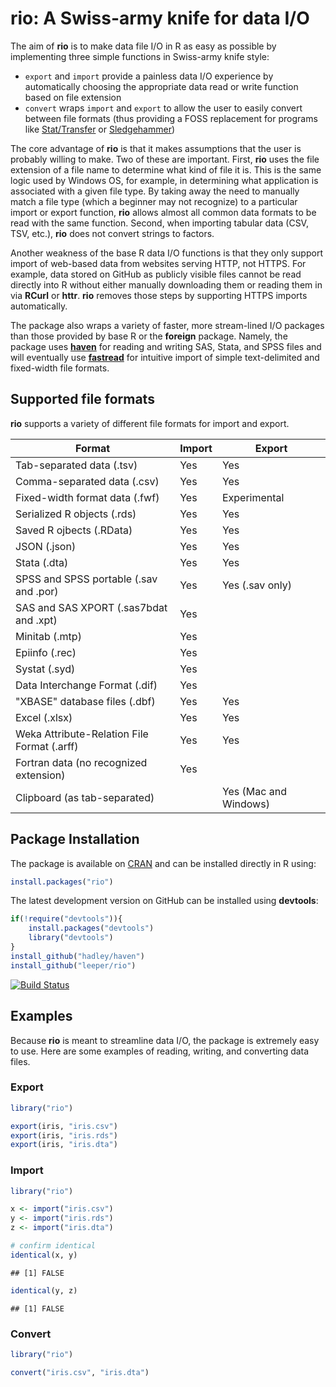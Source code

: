# rio: A Swiss-army knife for data I/O #

The aim of **rio** is to make data file I/O in R as easy as possible by implementing three simple functions in Swiss-army knife style:

 - `export` and `import` provide a painless data I/O experience by automatically choosing the appropriate data read or write function based on file extension
 - `convert` wraps `import` and `export` to allow the user to easily convert between file formats (thus providing a FOSS replacement for programs like [Stat/Transfer](https://www.stattransfer.com/) or [Sledgehammer](http://www.openmetadata.org/site/?page_id=1089))

The core advantage of **rio** is that it makes assumptions that the user is probably willing to make. Two of these are important. First, **rio** uses the file extension of a file name to determine what kind of file it is. This is the same logic used by Windows OS, for example, in determining what application is associated with a given file type. By taking away the need to manually match a file type (which a beginner may not recognize) to a particular import or export function, **rio** allows almost all common data formats to be read with the same function. Second, when importing tabular data (CSV, TSV, etc.), **rio** does not convert strings to factors.

Another weakness of the base R data I/O functions is that they only support import of web-based data from websites serving HTTP, not HTTPS. For example, data stored on GitHub as publicly visible files cannot be read directly into R without either manually downloading them or reading them in via **RCurl** or **httr**. **rio** removes those steps by supporting HTTPS imports automatically.
 
The package also wraps a variety of faster, more stream-lined I/O packages than those provided by base R or the **foreign** package. Namely, the package uses [**haven**](https://github.com/hadley/haven) for reading and writing SAS, Stata, and SPSS files and will eventually use [**fastread**](https://github.com/hadley/fastread) for intuitive import of simple text-delimited and fixed-width file formats.

## Supported file formats ##

**rio** supports a variety of different file formats for import and export.

| Format | Import | Export |
| ------ | ------ | ------ |
| Tab-separated data (.tsv) | Yes | Yes |
| Comma-separated data (.csv) | Yes | Yes |
| Fixed-width format data (.fwf) | Yes | Experimental |
| Serialized R objects (.rds) | Yes | Yes |
| Saved R ojbects (.RData) | Yes | Yes |
| JSON (.json) | Yes | Yes |
| Stata (.dta) | Yes | Yes |
| SPSS and SPSS portable (.sav and .por) | Yes | Yes (.sav only) |
| SAS and SAS XPORT (.sas7bdat and .xpt) | Yes |  |
| Minitab (.mtp) | Yes |  |
| Epiinfo (.rec) | Yes |  |
| Systat (.syd) | Yes |  |
| Data Interchange Format (.dif) | Yes |  |
| "XBASE" database files (.dbf) | Yes | Yes |
| Excel (.xlsx) | Yes | Yes |
| Weka Attribute-Relation File Format (.arff) | Yes | Yes |
| Fortran data (no recognized extension) | Yes |  |
| Clipboard (as tab-separated) |  | Yes (Mac and Windows) |

## Package Installation ##

The package is available on [CRAN](http://cran.r-project.org/web/packages/rio/) and can be installed directly in R using:

```R
install.packages("rio")
```

The latest development version on GitHub can be installed using **devtools**:

```R
if(!require("devtools")){
    install.packages("devtools")
    library("devtools")
}
install_github("hadley/haven")
install_github("leeper/rio")
```

[![Build Status](https://travis-ci.org/leeper/rio.png?branch=master)](https://travis-ci.org/leeper/rio)

## Examples ##

Because **rio** is meant to streamline data I/O, the package is extremely easy to use. Here are some examples of reading, writing, and converting data files.

### Export ###


```r
library("rio")

export(iris, "iris.csv")
export(iris, "iris.rds")
export(iris, "iris.dta")
```

### Import ###


```r
library("rio")

x <- import("iris.csv")
y <- import("iris.rds")
z <- import("iris.dta")

# confirm identical
identical(x, y)
```

```
## [1] FALSE
```

```r
identical(y, z)
```

```
## [1] FALSE
```

### Convert ###


```r
library("rio")

convert("iris.csv", "iris.dta")
```


